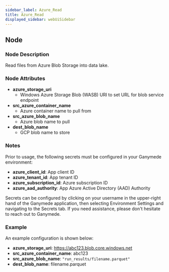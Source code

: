 ```yaml
---
sidebar_label: Azure_Read
title: Azure_Read
displayed_sidebar: webUiSidebar
---
```


## Node

### Node Description

Read files from Azure Blob Storage into data lake.

### Node Attributes

- **azure_storage_uri**
  - Windows Azure Storage Blob (WASB) URI to set URL for blob service endpoint
- **src_azure_container_name**
  - Azure container name to pull from
- **src_azure_blob_name**
  - Azure blob name to pull
- **dest_blob_name**
  - GCP blob name to store

### Notes

Prior to usage, the following secrets must be configured in your Ganymede environment:

- **azure_client_id**: App client ID
- **azure_tenant_id**: App tenant ID
- **azure_subscription_id**: Azure subscription ID
- **azure_aad_authority**: App Azure Active Directory (AAD) Authority

Secrets can be configured by clicking on your username in the upper-right hand of the Ganymede
application, then selecting Environment Settings and navigating to the Secrets tab.  If you need
assistance, please don't hesitate to reach out to Ganymede.

### Example

An example configuration is shown below:

- **azure_storage_uri**: https://abc123.blob.core.windows.net
- **src_azure_container_name**: abc123
- **src_azure_blob_name**: `"run_results/filename.parquet"`
- **dest_blob_name**: filename.parquet
